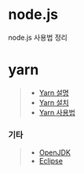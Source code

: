 # node.js
node.js 사용법 정리
# yarn
> * [Yarn 설명](https://github.com/jongchan1514/Study/blob/master/yarn/yarn%EB%AA%85%EB%A0%B9%EC%96%B4.md)
> * [Yarn 설치](https://github.com/jongchan1514/Study/blob/master/yarn/yarn%EB%AA%85%EB%A0%B9%EC%96%B4.md)
> * [Yarn 사용법](https://github.com/jongchan1514/Study/blob/master/yarn/yarn%EB%AA%85%EB%A0%B9%EC%96%B4.md)





### 기타
> * [OpenJDK](https://jdk.java.net/archive/)
> * [Eclipse](https://www.eclipse.org/)
